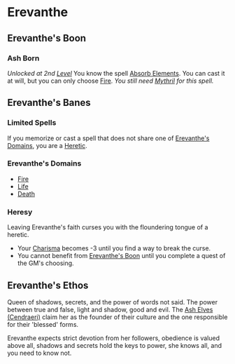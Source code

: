# Erevanthe

## Erevanthe's Boon

### Ash Born

*Unlocked at 2nd [Level](../../../Player%20Characters/Derived%20Statistics/Level.md)*
You know the spell [Absorb Elements](../../Spells/Spells%20by%20Level/Level%202/Absorb%20Elements.md). You can cast it at will, but you can only choose [Fire](../../Spell%20Domains/Fire.md).
*You still need [Mythril](../../Mythril.md) for this spell.*

## Erevanthe's Banes

### Limited Spells

If you memorize or cast a spell that does not share one of [Erevanthe's Domains](#Erevanthe's%20Domains), you are a [Heretic](Erevanthe.md#Heresy).

### Erevanthe's Domains

- [Fire](../../Spell%20Domains/Fire.md)
- [Life](../../Spell%20Domains/Life.md)
- [Death](../../Spell%20Domains/Death.md)

### Heresy

Leaving Erevanthe's faith curses you with the floundering tongue of a heretic.

- Your [Charisma](../../../Player%20Characters/Chosen%20Statistics/Charisma.md) becomes -3 until you find a way to break the curse.
- You cannot benefit from [Erevanthe's Boon](Erevanthe.md#Erevanthe's%20Boon) until you complete a quest of the GM's choosing.

## Erevanthe's Ethos

Queen of shadows, secrets, and the power of words not said. The power between true and false, light and shadow, good and evil. The [Ash Elves (Cendraeri)](../../../Player%20Characters/Ancenstries/Elf.md#Ash%20Elf%20(Cendraeri)) claim her as the founder of their culture and the one responsible for their 'blessed' forms.

Erevanthe expects strict devotion from her followers, obedience is valued above all, shadows and secrets hold the keys to power, she knows all, and you need to know not.
